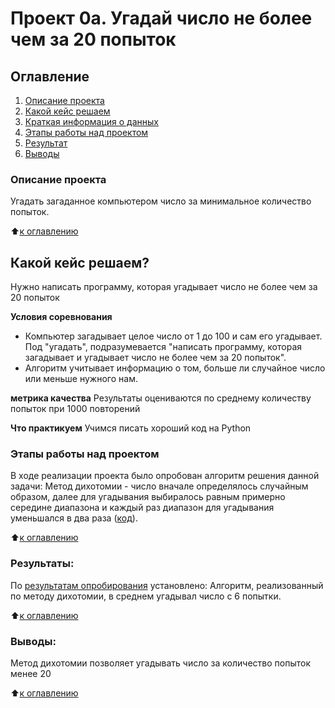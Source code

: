# Проект 0а. Угадай число не более чем за 20 попыток

## Оглавление
1. [Описание проекта](https://github.com/Aemikh/ae_data_science/tree/main/project_0a/README.md/#Описание-проекта)
2. [Какой кейс решаем](https://github.com/Aemikh/ae_data_science/tree/main/project_0a/README.md/#Какой-кейс-решаем)
3. [Краткая информация о данных](https://github.com/Aemikh/ae_data_science/tree/main/project_0a/README.md/#Краткая-информация-о-данных)
4. [Этапы работы над проектом ](https://github.com/Aemikh/ae_data_science/tree/main/project_0a/README.md/#Этапы-работы-над-пректом)
5. [Результат](https://github.com/Aemikh/ae_data_science/tree/main/project_0a/README.md/#Результат)
7. [Выводы](https://github.com/Aemikh/ae_data_science/tree/main/project_0a/README.md/#Выводы)

### Описание проекта
Угадать загаданное компьютером число за минимальное количество попыток.

:arrow_up:[к оглавлению](https://github.com/Aemikh/ae_data_science/tree/main/project_0a/README.md/#Оглавление)


## Какой кейс решаем?
Нужно написать программу, которая угадывает число не более чем за 20 попыток

**Условия соревнования**
- Компьютер загадывает целое число от 1 до 100 и сам его угадывает. Под "угадать", подразумевается "написать программу, которая загадывает и угадывает число не более чем за 20 попыток".
- Алгоритм учитывает информацию о том, больше ли случайное число или меньше нужного нам.

**метрика качества**
Результаты оцениваются по среднему количеству попыток при 1000 повторений

**Что практикуем**
Учимся писать хороший код на Python


### Этапы работы над проектом 
В ходе реализации проекта было опробован  алгоритм решения данной задачи:
Метод дихотомии - число вначале определялось случайным образом, далее для угадывания выбиралось равным примерно середине диапазона и каждый раз диапазон для угадывания уменьшался в два раза ([код](https://github.com/Aemikh/ae_data_science/tree/main/project_0a/game_v3.py)).


:arrow_up:[к оглавлению](https://github.com/Aemikh/ae_data_science/tree/main/project_0a/README.md/#Оглавление)

### Результаты:
По [результатам опробирования](https://github.com/Aemikh/ae_data_science/tree/main/project_0a/game_v3.ipynb) установлено:
Алгоритм, реализованный по методу дихотомии, в среднем угадывал число с 6 попытки. 

:arrow_up:[к оглавлению](https://github.com/Aemikh/ae_data_science/tree/main/project_0a/README.md/#Оглавление)

### Выводы:
Метод дихотомии позволяет угадывать число за количество попыток менее 20

:arrow_up:[к оглавлению](https://github.com/Aemikh/ae_data_science/tree/main/project_0a/README.md/#Оглавление)